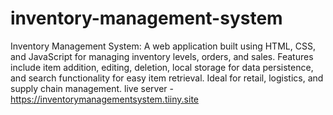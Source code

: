 # inventory-management-system
Inventory Management System: A web application built using HTML, CSS, and JavaScript for managing inventory levels, orders, and sales. Features include item addition, editing, deletion, local storage for data persistence, and search functionality for easy item retrieval. Ideal for retail, logistics, and supply chain management.
live server - https://inventorymanagementsystem.tiiny.site
